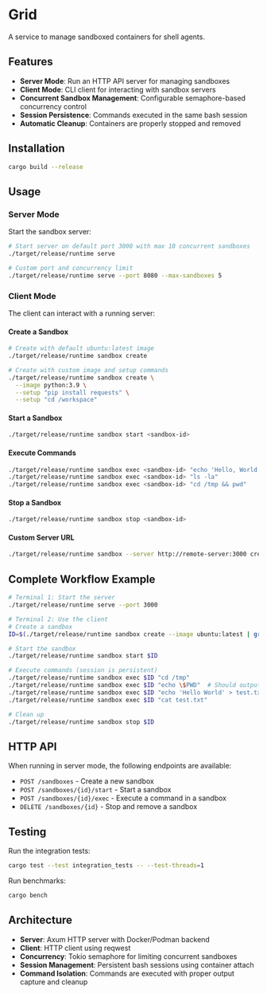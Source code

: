 # Grid
A service to manage sandboxed containers for shell agents.

## Features

- **Server Mode**: Run an HTTP API server for managing sandboxes
- **Client Mode**: CLI client for interacting with sandbox servers
- **Concurrent Sandbox Management**: Configurable semaphore-based concurrency control
- **Session Persistence**: Commands executed in the same bash session
- **Automatic Cleanup**: Containers are properly stopped and removed

## Installation

```bash
cargo build --release
```

## Usage

### Server Mode

Start the sandbox server:

```bash
# Start server on default port 3000 with max 10 concurrent sandboxes
./target/release/runtime serve

# Custom port and concurrency limit
./target/release/runtime serve --port 8080 --max-sandboxes 5
```

### Client Mode

The client can interact with a running server:

#### Create a Sandbox

```bash
# Create with default ubuntu:latest image
./target/release/runtime sandbox create

# Create with custom image and setup commands
./target/release/runtime sandbox create \
  --image python:3.9 \
  --setup "pip install requests" \
  --setup "cd /workspace"
```

#### Start a Sandbox

```bash
./target/release/runtime sandbox start <sandbox-id>
```

#### Execute Commands

```bash
./target/release/runtime sandbox exec <sandbox-id> "echo 'Hello, World!'"
./target/release/runtime sandbox exec <sandbox-id> "ls -la"
./target/release/runtime sandbox exec <sandbox-id> "cd /tmp && pwd"
```

#### Stop a Sandbox

```bash
./target/release/runtime sandbox stop <sandbox-id>
```

#### Custom Server URL

```bash
./target/release/runtime sandbox --server http://remote-server:3000 create
```

## Complete Workflow Example

```bash
# Terminal 1: Start the server
./target/release/runtime serve --port 3000

# Terminal 2: Use the client
# Create a sandbox
ID=$(./target/release/runtime sandbox create --image ubuntu:latest | grep "Sandbox created" | cut -d' ' -f5)

# Start the sandbox
./target/release/runtime sandbox start $ID

# Execute commands (session is persistent)
./target/release/runtime sandbox exec $ID "cd /tmp"
./target/release/runtime sandbox exec $ID "echo \$PWD"  # Should output: /tmp
./target/release/runtime sandbox exec $ID "echo 'Hello World' > test.txt"
./target/release/runtime sandbox exec $ID "cat test.txt"

# Clean up
./target/release/runtime sandbox stop $ID
```

## HTTP API

When running in server mode, the following endpoints are available:

- `POST /sandboxes` - Create a new sandbox
- `POST /sandboxes/{id}/start` - Start a sandbox
- `POST /sandboxes/{id}/exec` - Execute a command in a sandbox
- `DELETE /sandboxes/{id}` - Stop and remove a sandbox

## Testing

Run the integration tests:

```bash
cargo test --test integration_tests -- --test-threads=1
```

Run benchmarks:

```bash
cargo bench
```

## Architecture

- **Server**: Axum HTTP server with Docker/Podman backend
- **Client**: HTTP client using reqwest
- **Concurrency**: Tokio semaphore for limiting concurrent sandboxes
- **Session Management**: Persistent bash sessions using container attach
- **Command Isolation**: Commands are executed with proper output capture and cleanup 